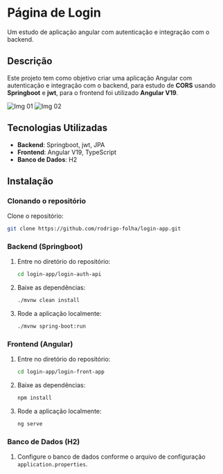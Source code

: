 
# Página de Login

Um estudo de aplicação angular com autenticação e integração com o backend.

## Descrição

Este projeto tem como objetivo criar uma aplicação Angular com autenticação e integração com o backend, para estudo de **CORS** usando **Springboot** e **jwt**, para o frontend foi utilizado **Angular V19**.

![Img 01](https://github.com/user-attachments/assets/65aefe53-df34-4340-85c2-9e6dfd28aace)
![Img 02](https://github.com/user-attachments/assets/9560c3e7-8baf-4d39-8520-dd0dd0b18af5)

## Tecnologias Utilizadas

- **Backend**: Springboot, jwt, JPA
- **Frontend**: Angular V19, TypeScript
- **Banco de Dados**: H2

## Instalação

### Clonando o repositório

Clone o repositório:
   ```sh
   git clone https://github.com/rodrigo-folha/login-app.git
   ```

### Backend (Springboot)

1. Entre no diretório do repositório:

   ```sh
   cd login-app/login-auth-api
   ```

2. Baixe as dependências:

   ```sh
   ./mvnw clean install
   ```

3. Rode a aplicação localmente:

   ```sh
   ./mvnw spring-boot:run
   ```

### Frontend (Angular)

1. Entre no diretório do repositório:

   ```sh
   cd login-app/login-front-app
   ```

2. Baixe as dependências:

   ```sh
   npm install
   ```

3. Rode a aplicação localmente:

   ```sh
   ng serve
   ```
### Banco de Dados (H2)

1. Configure o banco de dados conforme o arquivo de configuração `application.properties`.
